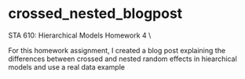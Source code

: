 # crossed_nested_blogpost
STA 610: Hierarchical Models Homework 4 \\

For this homework assignment, I created a blog post explaining the differences between crossed and nested random effects in hiearchical models and use a real data example
